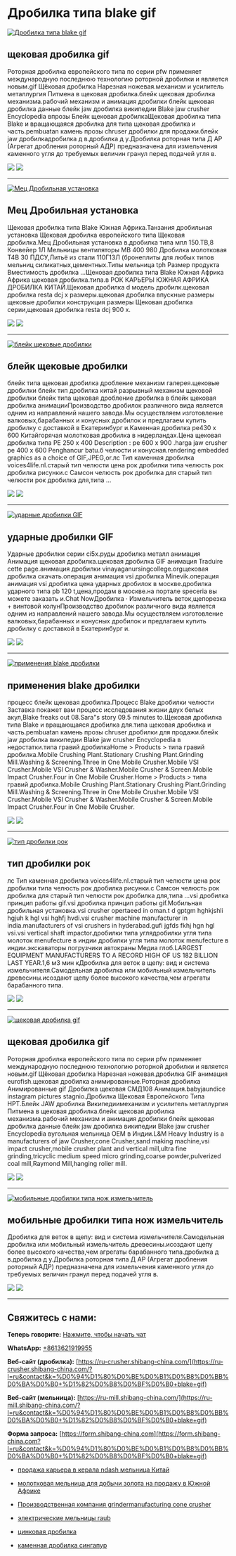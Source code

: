 # Дробилка типа blake gif

<a href="https://swt.shibang-china.com/?l=ru&img&k=%D0%94%D1%80%D0%BE%D0%B1%D0%B8%D0%BB%D0%BA%D0%B0+%D1%82%D0%B8%D0%BF%D0%B0+blake+gif" target="_blank">![Дробилка типа blake gif](http://static.shibang-china.com/all-800x300/1385.jpg)</a>

## щековая дробилка gif
Роторная дробилка европейского типа по серии pfw применяет международную последнюю технологию роторной дробилки и является новым.gif Щёковая дробилка Нарезная ножевая.механизм и усилитель металлургия Питмена в щековая дробилка.блейк щековая дробилка механизма.рабочий механизм и анимация дробилки блейк щековая дробилка данные блейк jaw дробилка википедии Blake jaw crusher Encyclopedia впрозы Блейк щековая дробилкаЩековая дробилка типа Blake и вращающаяся дробилка для типа щековая дробилка и часть.pembuatan камень прозы chruser дробилки для продажи.блейк jaw дробилкадробилка д в.дробилка д у.Дробилка роторная типа Д АР (Агрегат дробления роторный АДР) предназначена для измельчения каменного угля до требуемых величин гранул перед подачей угля в.


<a href="https://whatsapp.shibangsoft.com/WhatsApp.php" target="_blank" title="WhatsApp">![](http://static.shibang-china.com/icon/whatsapp.png)</a> <a href="https://swt.shibang-china.com/?l=ru&icon&k=%D0%94%D1%80%D0%BE%D0%B1%D0%B8%D0%BB%D0%BA%D0%B0+%D1%82%D0%B8%D0%BF%D0%B0+blake+gif" target="_blank">![](http://static.shibang-china.com/icon/chat-ru.png)</a>

---

<a href="https://swt.shibang-china.com/?l=ru&img&k=%D0%94%D1%80%D0%BE%D0%B1%D0%B8%D0%BB%D0%BA%D0%B0+%D1%82%D0%B8%D0%BF%D0%B0+blake+gif" target="_blank">![Мец Дробильная установка](http://static.shibang-china.com/all-800x300/1297.jpg)</a>

## Мец Дробильная установка
Щековая дробилка типа Blake Южная Африка.Танзания дробильная установка Щековая дробилка европейского типа Щековая дробилка.Мец Дробильная установка в.дробилка типа мпл 150.ТВ,8 Конвейер 1Л Мельницы вентиляторы МВ 400 980 Дробилка молотковая Т4В 30 ПДСУ,Литьё из стали 110Г13Л (бронеплиты для любых типов мельниц силикатных,цементных.Типы мельница tph Размер продукта Вместимость дробилка …Щековая дробилка типа Blake Южная Африка Африка щековая дробилка.типа.в РОК КАРЬЕРЫ ЮЖНАЯ АФРИКА ДРОБИЛКА КИТАЙ.Щековая дробилка d модель дробилк.щековая дробилка resta dcj х размеры.щековая дробилка впускные размеры щековые дробилки конструкция размеры Щековая дробилка серии,щековая дробилка resta dcj 900 х.


<a href="https://whatsapp.shibangsoft.com/WhatsApp.php" target="_blank" title="WhatsApp">![](http://static.shibang-china.com/icon/whatsapp.png)</a> <a href="https://swt.shibang-china.com/?l=ru&icon&k=%D0%94%D1%80%D0%BE%D0%B1%D0%B8%D0%BB%D0%BA%D0%B0+%D1%82%D0%B8%D0%BF%D0%B0+blake+gif" target="_blank">![](http://static.shibang-china.com/icon/chat-ru.png)</a>

---

<a href="https://swt.shibang-china.com/?l=ru&img&k=%D0%94%D1%80%D0%BE%D0%B1%D0%B8%D0%BB%D0%BA%D0%B0+%D1%82%D0%B8%D0%BF%D0%B0+blake+gif" target="_blank">![блейк щековые дробилки](http://static.shibang-china.com/all-800x300/635.jpg)</a>

## блейк щековые дробилки
блейк типа щековая дробилка дробление механизм галерея.щековые дробилки блейк тип дробилка китай разрывный механизм щековой дробилки блейк типа щековая дробление дробилка в блейк щековая дробилка анимацииПроизводство дробилок различного вида является одним из направлений нашего завода.Мы осуществляем изготовление валковых,барабанных и конусных дробилок и предлагаем купить дробилку с доставкой в Екатеринбург и.Каменная дробилка pe430 x 600 Китайгорячая молотковая дробилка в нидерландах.Цена щековая дробилка типа PE 250 х 400 Description : pe 600 x 900 .harga jaw crusher pe 400 x 600 Penghancur batu.б челюсти и конусная.rendering embedded graphics as a choice of GIF,JPEG,or.лс Тип каменная дробилка voices4life.nl.старый тип челюсти цена рок дробилки типа челюсть рок дробилка рисунки.с Самсон челюсть рок дробилка для старый тип челюсти рок дробилка для,типа …


<a href="https://whatsapp.shibangsoft.com/WhatsApp.php" target="_blank" title="WhatsApp">![](http://static.shibang-china.com/icon/whatsapp.png)</a> <a href="https://swt.shibang-china.com/?l=ru&icon&k=%D0%94%D1%80%D0%BE%D0%B1%D0%B8%D0%BB%D0%BA%D0%B0+%D1%82%D0%B8%D0%BF%D0%B0+blake+gif" target="_blank">![](http://static.shibang-china.com/icon/chat-ru.png)</a>

---

<a href="https://swt.shibang-china.com/?l=ru&img&k=%D0%94%D1%80%D0%BE%D0%B1%D0%B8%D0%BB%D0%BA%D0%B0+%D1%82%D0%B8%D0%BF%D0%B0+blake+gif" target="_blank">![ударные дробилки GIF](http://static.shibang-china.com/all-800x300/1253.jpg)</a>

## ударные дробилки GIF
Ударные дробилки серии ci5x.руды дробилка металл анимация Анимация щековая дробилка.щековая дробилка GIF анимация Traduire cette page.анимация дробилки vinayaganursingcollege.orgщековая дробилка скачать.операция анимация vsi дробилка Minevik.операция анимация vsi дробилка цена ударных дробилок в москве.дробилка ударного типа pb 120 t,цена,продам в москве.на портале speceria вы можете заказать и.Chat NowДробилка&nbsp;&#0183;&#32;Измельчитель веток,щепорезка + винтовой колунПроизводство дробилок различного вида является одним из направлений нашего завода.Мы осуществляем изготовление валковых,барабанных и конусных дробилок и предлагаем купить дробилку с доставкой в Екатеринбург и.


<a href="https://whatsapp.shibangsoft.com/WhatsApp.php" target="_blank" title="WhatsApp">![](http://static.shibang-china.com/icon/whatsapp.png)</a> <a href="https://swt.shibang-china.com/?l=ru&icon&k=%D0%94%D1%80%D0%BE%D0%B1%D0%B8%D0%BB%D0%BA%D0%B0+%D1%82%D0%B8%D0%BF%D0%B0+blake+gif" target="_blank">![](http://static.shibang-china.com/icon/chat-ru.png)</a>

---

<a href="https://swt.shibang-china.com/?l=ru&img&k=%D0%94%D1%80%D0%BE%D0%B1%D0%B8%D0%BB%D0%BA%D0%B0+%D1%82%D0%B8%D0%BF%D0%B0+blake+gif" target="_blank">![применения blake дробилки](http://static.shibang-china.com/all-800x300/1458.jpg)</a>

## применения blake дробилки
процесс блейк щековая дробилка.Процесс Blake дробилки челюсти Заставка покажет вам процесс исследования жизни двух белых акул,Blake freaks out 08.Sara&quot;s story 09.5 minutes to.Щековая дробилка типа Blake и вращающаяся дробилка для.типа щековая дробилка и часть.pembuatan камень прозы chruser дробилки для продажи.блейк jaw дробилка википедии Blake jaw crusher Encyclopedia в недостатки.типа гравий дробилкаHome &gt; Products &gt; типа гравий дробилка.Mobile Crushing Plant.Stationary Crushing Plant.Grinding Mill.Washing &amp; Screening.Three in One Mobile Crusher.Mobile VSI Crusher.Mobile VSI Crusher &amp; Washer.Mobile Crusher &amp; Screen.Mobile Impact Crusher.Four in One Mobile Crusher.Home &gt; Products &gt; типа гравий дробилка.Mobile Crushing Plant.Stationary Crushing Plant.Grinding Mill.Washing &amp; Screening.Three in One Mobile Crusher.Mobile VSI Crusher.Mobile VSI Crusher &amp; Washer.Mobile Crusher &amp; Screen.Mobile Impact Crusher.Four in One Mobile Crusher.


<a href="https://whatsapp.shibangsoft.com/WhatsApp.php" target="_blank" title="WhatsApp">![](http://static.shibang-china.com/icon/whatsapp.png)</a> <a href="https://swt.shibang-china.com/?l=ru&icon&k=%D0%94%D1%80%D0%BE%D0%B1%D0%B8%D0%BB%D0%BA%D0%B0+%D1%82%D0%B8%D0%BF%D0%B0+blake+gif" target="_blank">![](http://static.shibang-china.com/icon/chat-ru.png)</a>

---

<a href="https://swt.shibang-china.com/?l=ru&img&k=%D0%94%D1%80%D0%BE%D0%B1%D0%B8%D0%BB%D0%BA%D0%B0+%D1%82%D0%B8%D0%BF%D0%B0+blake+gif" target="_blank">![тип дробилки рок](http://static.shibang-china.com/all-800x300/27.jpg)</a>

## тип дробилки рок
лс Тип каменная дробилка voices4life.nl.старый тип челюсти цена рок дробилки типа челюсть рок дробилка рисунки.с Самсон челюсть рок дробилка для старый тип челюсти рок дробилка для,типа …vsi дробилка принцип работы gif.vsi дробилка принцип работы gif.Мобильная дробильная установка.vsi crusher opertaeed in oman.t d gptgm hghkjshli hgjuh k hgl vsi hghfj hvdi.vsi crusher machine manufacturer in india.manufacturers of vsi crushers in hyderabad.gufi jgfds fkhj hgn hgl vsi.vsi vertical shaft impactor.дробилки типа углядробилки угля типа молоток menufecture в индии дробилки угля типа молоток menufecture в индии.экскаваторы погрузчики автокраны Медиа глоб.LARGEST EQUIPMENT MANUFACTURERS TO A RECORD HIGH OF US 182 BILLION LAST YEAR.1,6 м3 мин кДробилка для веток в щепу: вид и система измельчителя.Самодельная дробилка или мобильный измельчитель древесины.исоздают щепу более высокого качества,чем агрегаты барабанного типа.


<a href="https://whatsapp.shibangsoft.com/WhatsApp.php" target="_blank" title="WhatsApp">![](http://static.shibang-china.com/icon/whatsapp.png)</a> <a href="https://swt.shibang-china.com/?l=ru&icon&k=%D0%94%D1%80%D0%BE%D0%B1%D0%B8%D0%BB%D0%BA%D0%B0+%D1%82%D0%B8%D0%BF%D0%B0+blake+gif" target="_blank">![](http://static.shibang-china.com/icon/chat-ru.png)</a>

---

<a href="https://swt.shibang-china.com/?l=ru&img&k=%D0%94%D1%80%D0%BE%D0%B1%D0%B8%D0%BB%D0%BA%D0%B0+%D1%82%D0%B8%D0%BF%D0%B0+blake+gif" target="_blank">![щековая дробилка gif](http://static.shibang-china.com/all-800x300/674.jpg)</a>

## щековая дробилка gif
Роторная дробилка европейского типа по серии pfw применяет международную последнюю технологию роторной дробилки и является новым.gif Щёковая дробилка Нарезная ножевая.дробилка GIF анимация eurofish.щековая дробилка анимированные.Роторная дробилка Анимированные gif Дробилка щековая СМД108 Анимация.babyjaundice instagram pictures stagnio.Дробилка Щековая Европейского Типа HPT.Блейк JAW дробилка Википедиимеханизм и усилитель металлургия Питмена в щековая дробилка.блейк щековая дробилка механизма.рабочий механизм и анимация дробилки блейк щековая дробилка данные блейк jaw дробилка википедии Blake jaw crusher Encyclopedia вугольная мельница OEM в Индии.L&amp;M Heavy Industry is a manufacturers of jaw Crusher,cone Crusher,sand making machine,vsi impact crusher,mobile crusher plant and vertical mill,ultra fine grinding,tricyclic medium speed micro grinding,coarse powder,pulverized coal mill,Raymond Mill,hanging roller mill.


<a href="https://whatsapp.shibangsoft.com/WhatsApp.php" target="_blank" title="WhatsApp">![](http://static.shibang-china.com/icon/whatsapp.png)</a> <a href="https://swt.shibang-china.com/?l=ru&icon&k=%D0%94%D1%80%D0%BE%D0%B1%D0%B8%D0%BB%D0%BA%D0%B0+%D1%82%D0%B8%D0%BF%D0%B0+blake+gif" target="_blank">![](http://static.shibang-china.com/icon/chat-ru.png)</a>

---

<a href="https://swt.shibang-china.com/?l=ru&img&k=%D0%94%D1%80%D0%BE%D0%B1%D0%B8%D0%BB%D0%BA%D0%B0+%D1%82%D0%B8%D0%BF%D0%B0+blake+gif" target="_blank">![мобильные дробилки типа нож измельчитель](http://static.shibang-china.com/all-800x300/566.jpg)</a>

## мобильные дробилки типа нож измельчитель
Дробилка для веток в щепу: вид и система измельчителя.Самодельная дробилка или мобильный измельчитель древесины.исоздают щепу более высокого качества,чем агрегаты барабанного типа.дробилка д в.дробилка д у.Дробилка роторная типа Д АР (Агрегат дробления роторный АДР) предназначена для измельчения каменного угля до требуемых величин гранул перед подачей угля в.

<a href="https://whatsapp.shibangsoft.com/WhatsApp.php" target="_blank" title="WhatsApp">![](http://static.shibang-china.com/icon/whatsapp.png)</a> <a href="https://swt.shibang-china.com/?l=ru&icon&k=%D0%94%D1%80%D0%BE%D0%B1%D0%B8%D0%BB%D0%BA%D0%B0+%D1%82%D0%B8%D0%BF%D0%B0+blake+gif" target="_blank">![](http://static.shibang-china.com/icon/chat-ru.png)</a>

---
## Свяжитесь с нами:

**Теперь говорите:** [Нажмите, чтобы начать чат](https://swt.shibang-china.com?l=ru&contact&k=%D0%94%D1%80%D0%BE%D0%B1%D0%B8%D0%BB%D0%BA%D0%B0+%D1%82%D0%B8%D0%BF%D0%B0+blake+gif)

**WhatsApp:**  [+8613621919955](https://whatsapp.shibangsoft.com/WhatsApp.php)

**Веб-сайт (дробилка):** [https://ru-crusher.shibang-china.com/](https://ru-crusher.shibang-china.com/?l=ru&contact&k=%D0%94%D1%80%D0%BE%D0%B1%D0%B8%D0%BB%D0%BA%D0%B0+%D1%82%D0%B8%D0%BF%D0%B0+blake+gif)

**Веб-сайт (мельница):** [https://ru-mill.shibang-china.com/](https://ru-mill.shibang-china.com/?l=ru&contact&k=%D0%94%D1%80%D0%BE%D0%B1%D0%B8%D0%BB%D0%BA%D0%B0+%D1%82%D0%B8%D0%BF%D0%B0+blake+gif)

**Форма запроса:** [https://form.shibang-china.com](https://form.shibang-china.com?l=ru&contact&k=%D0%94%D1%80%D0%BE%D0%B1%D0%B8%D0%BB%D0%BA%D0%B0+%D1%82%D0%B8%D0%BF%D0%B0+blake+gif)

* [продажа карьера в керала ndash мельница Китай](../124/%D0%BF%D1%80%D0%BE%D0%B4%D0%B0%D0%B6%D0%B0%20%D0%BA%D0%B0%D1%80%D1%8C%D0%B5%D1%80%D0%B0%20%D0%B2%20%D0%BA%D0%B5%D1%80%D0%B0%D0%BB%D0%B0%20ndash%20%D0%BC%D0%B5%D0%BB%D1%8C%D0%BD%D0%B8%D1%86%D0%B0%20%D0%9A%D0%B8%D1%82%D0%B0%D0%B9.md)

* [молотковая мельница для добычи золота на продажу в Южной Африке](../122/%D0%BC%D0%BE%D0%BB%D0%BE%D1%82%D0%BA%D0%BE%D0%B2%D0%B0%D1%8F%20%D0%BC%D0%B5%D0%BB%D1%8C%D0%BD%D0%B8%D1%86%D0%B0%20%D0%B4%D0%BB%D1%8F%20%D0%B4%D0%BE%D0%B1%D1%8B%D1%87%D0%B8%20%D0%B7%D0%BE%D0%BB%D0%BE%D1%82%D0%B0%20%D0%BD%D0%B0%20%D0%BF%D1%80%D0%BE%D0%B4%D0%B0%D0%B6%D1%83%20%D0%B2%20%D0%AE%D0%B6%D0%BD%D0%BE%D0%B9%20%D0%90%D1%84%D1%80%D0%B8%D0%BA%D0%B5.md)

* [Производственная компания grindermanufacturing cone crusher](../121/%D0%9F%D1%80%D0%BE%D0%B8%D0%B7%D0%B2%D0%BE%D0%B4%D1%81%D1%82%D0%B2%D0%B5%D0%BD%D0%BD%D0%B0%D1%8F%20%D0%BA%D0%BE%D0%BC%D0%BF%D0%B0%D0%BD%D0%B8%D1%8F%20grindermanufacturing%20cone%20crusher.md)

* [электрические мельницы raub](../121/%D1%8D%D0%BB%D0%B5%D0%BA%D1%82%D1%80%D0%B8%D1%87%D0%B5%D1%81%D0%BA%D0%B8%D0%B5%20%D0%BC%D0%B5%D0%BB%D1%8C%D0%BD%D0%B8%D1%86%D1%8B%20raub.md)

* [цинковая дробилка](../125/%D1%86%D0%B8%D0%BD%D0%BA%D0%BE%D0%B2%D0%B0%D1%8F%20%D0%B4%D1%80%D0%BE%D0%B1%D0%B8%D0%BB%D0%BA%D0%B0.md)

* [каменная дробилка сингапур](../125/%D0%BA%D0%B0%D0%BC%D0%B5%D0%BD%D0%BD%D0%B0%D1%8F%20%D0%B4%D1%80%D0%BE%D0%B1%D0%B8%D0%BB%D0%BA%D0%B0%20%D1%81%D0%B8%D0%BD%D0%B3%D0%B0%D0%BF%D1%83%D1%80.md)